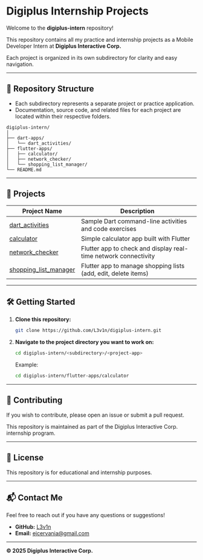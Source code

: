 # Digiplus Internship Projects

Welcome to the **digiplus-intern** repository!

This repository contains all my practice and internship projects as a Mobile Developer Intern at **Digiplus Interactive Corp.**

Each project is organized in its own subdirectory for clarity and easy navigation.

---

## 📁 Repository Structure

- Each subdirectory represents a separate project or practice application.
- Documentation, source code, and related files for each project are located within their respective folders.

```
digiplus-intern/
│
├── dart-apps/
│   └── dart_activities/
├── flutter-apps/
│   ├── calculator/
│   ├── network_checker/
│   └── shopping_list_manager/
└── README.md
```

---

## 🚀 Projects

| Project Name                                                   | Description                                                     |
| -------------------------------------------------------------- | --------------------------------------------------------------- |
| [dart_activities](./dart-apps/dart_activities/)                | Sample Dart command-line activities and code exercises          |
| [calculator](./flutter-apps/calculator/)                       | Simple calculator app built with Flutter                        |
| [network_checker](./flutter-apps/network_checker/)             | Flutter app to check and display real-time network connectivity |
| [shopping_list_manager](./flutter-apps/shopping_list_manager/) | Flutter app to manage shopping lists (add, edit, delete items)  |

---

## 🛠️ Getting Started

1. **Clone this repository:**
   ```sh
   git clone https://github.com/L3v1n/digiplus-intern.git
   ```
2. **Navigate to the project directory you want to work on:**
   ```sh
   cd digiplus-intern/<subdirectory>/<project-app>
   ```
   Example:
   ```sh
   cd digiplus-intern/flutter-apps/calculator
   ```

---

## 🤝 Contributing

If you wish to contribute, please open an issue or submit a pull request.

This repository is maintained as part of the Digiplus Interactive Corp. internship program.

---

## 📄 License

This repository is for educational and internship purposes.

---

## 📬 Contact Me

Feel free to reach out if you have any questions or suggestions!

- **GitHub:** [L3v1n](https://github.com/L3v1n)
- **Email:** ejcervania@gmail.com

---

**© 2025 Digiplus Interactive Corp.**
